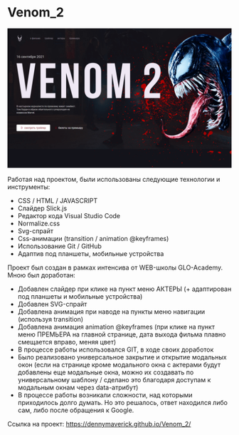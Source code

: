# Venom_2

![main-photo](https://github.com/DennyMaverick/Venom_2/raw/main/images/readme.png)

Работая над проектом, были использованы следующие технологии и инструменты:

<ul>
  <li>CSS / HTML / JAVASCRIPT</li>
  <li>Слайдер Slick.js</li>
  <li>Редактор кода Visual Studio Code</li>
  <li>Normalize.css</li>
  <li>Svg-спрайт</li>
  <li>Css-анимации (transition / animation @keyframes)</li>
  <li>Использование Git / GitHub</li>
  <li>Адаптив под планшеты, мобильные устройства</li>
</ul>

Проект был создан в рамках интенсива от WEB-школы GLO-Academy. Мною был доработан: 

<ul>
  <li>Добавлен слайдер при клике на пункт меню АКТЕРЫ (+ адаптирован под планшеты и мобильные устройства)</li>
  <li>Добавлен SVG-спрайт</li>
  <li>Добавлена анимация при наводе на пункты меню навигации (используя transition)</li>
  <li>Добавлена анимация animation @keyframes (при клике на пункт меню ПРЕМЬЕРА на главной странице, дата выхода фильма плавно смещается вправо, меняя цвет)</li>
  <li>В процессе работы использовался GIT, в ходе своих доработок</li>
  <li>Было реализовано универсальное закрытие и открытие модальных окон (если на странице кроме модального окна с актерами будут добавлены еще модальные окна, можно их создавать по универсальному шаблону / сделано это благодаря доступам к модальным окнам через data-атрибут)</li>
  <li>В процессе работы возникали сложности, над которыми приходилось долго думать. Но это решалось, ответ находился либо сам, либо после обращения к Google.</li>
</ul>

Ссылка на проект: https://dennymaverick.github.io/Venom_2/
